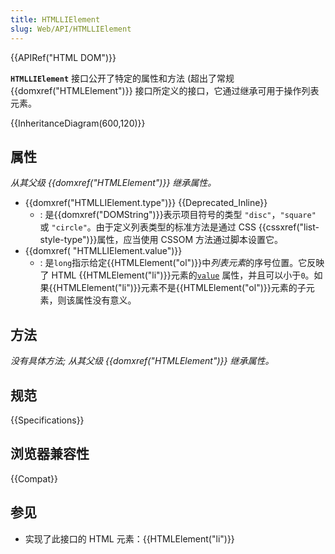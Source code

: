 ```yaml
---
title: HTMLLIElement
slug: Web/API/HTMLLIElement
---
```


{{APIRef("HTML DOM")}}

**`HTMLLIElement`** 接口公开了特定的属性和方法 (超出了常规 {{domxref("HTMLElement")}} 接口所定义的接口，它通过继承可用于操作列表元素。

{{InheritanceDiagram(600,120)}}

## 属性

_从其父级 {{domxref("HTMLElement")}} 继承属性。_

- {{domxref("HTMLLIElement.type")}} {{Deprecated_Inline}}
  - : 是{{domxref("DOMString")}}表示项目符号的类型 `"disc"`，`"square"` 或 `"circle"`。由于定义列表类型的标准方法是通过 CSS {{cssxref("list-style-type")}}属性，应当使用 CSSOM 方法通过脚本设置它。
- {{domxref( "HTMLLIElement.value")}}
  - : 是`long`指示给定{{HTMLElement("ol")}}中*列表元素*的序号位置。它反映了 HTML {{HTMLElement("li")}}元素的[`value`](/zh-CN/docs/Web/HTML/Element/li#value) 属性，并且可以小于`0`。如果{{HTMLElement("li")}}元素不是{{HTMLElement("ol")}}元素的子元素，则该属性没有意义。

## 方法

_没有具体方法; 从其父级 {{domxref("HTMLElement")}} 继承属性。_

## 规范

{{Specifications}}

## 浏览器兼容性

{{Compat}}

## 参见

- 实现了此接口的 HTML 元素：{{HTMLElement("li")}}
